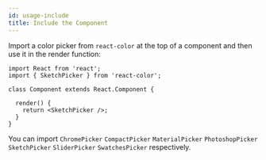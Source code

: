 ```yaml
---
id: usage-include
title: Include the Component
---
```

Import a color picker from `react-color` at the top of a component and then use it in the render function:
```
import React from 'react';
import { SketchPicker } from 'react-color';

class Component extends React.Component {

  render() {
    return <SketchPicker />;
  }
}
```
You can import `ChromePicker` `CompactPicker` `MaterialPicker` `PhotoshopPicker` `SketchPicker` `SliderPicker` `SwatchesPicker` respectively.
